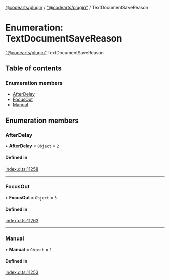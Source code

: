 [@codearts/plugin](../README.md) / ["@codearts/plugin"](../modules/_codearts_plugin_.md) / TextDocumentSaveReason

# Enumeration: TextDocumentSaveReason

["@codearts/plugin"](../modules/_codearts_plugin_.md).TextDocumentSaveReason

## Table of contents

### Enumeration members

- [AfterDelay](codearts_plugin_.TextDocumentSaveReason.md#afterdelay)
- [FocusOut](codearts_plugin_.TextDocumentSaveReason.md#focusout)
- [Manual](codearts_plugin_.TextDocumentSaveReason.md#manual)

## Enumeration members

### AfterDelay

• **AfterDelay** = `Object` = `2`

#### Defined in

[index.d.ts:11258](https://github.com/huaweicloud/cloudide-plugin-api/blob/84e382d/index.d.ts#L11258)

___

### FocusOut

• **FocusOut** = `Object` = `3`

#### Defined in

[index.d.ts:11263](https://github.com/huaweicloud/cloudide-plugin-api/blob/84e382d/index.d.ts#L11263)

___

### Manual

• **Manual** = `Object` = `1`

#### Defined in

[index.d.ts:11253](https://github.com/huaweicloud/cloudide-plugin-api/blob/84e382d/index.d.ts#L11253)
